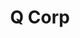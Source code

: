 ---
layout: work-alt
permalink: /project/qcorp
keyword: work-alt
title-long: Q Corp &amp; PCPCI
title: Q Corp
logo: /img/qcorp/qcorp-logo.png
logo-alt: Q Corp logo
hero: /img/qcorp/qcorp-hero.jpg
hero-alt: The fountain at Oregon's State Capital in Salem
funding: Oregon Health Care Quality Corporation (Q Corp)
year: 2011&ndash;2014
link: http://www.q-corp.org
link-2: http://pcpci.org
link-print: q-corp.org
link-print-2: pcpci.org
role-1: Brand Strategist
role-2: Information Architect
role-3: UX Designer
two-1: /img/qcorp/qcorp-desktop-2.png
two-1-alt: Q Corp home page on a desktop
bio-1: I was brought onto the Q Corp project in 2011 to help freshen up their brand and Partner for Quality Care initiative.
bio-2: I developed a brand strategy to support all three brand&#58; Q Corp, P4QC, and PCPCI. Pellentesque in libero eu orci laoreet molestie quis at tortor. Etiam sagittis tellus purus, quis pulvinar tellus imperdiet vitae. Ut interdum mauris nec erat auctor interdum.
bio-3: Pellentesque in libero eu orci laoreet molestie quis at tortor. Etiam sagittis tellus purus, quis pulvinar tellus imperdiet vitae. Ut interdum mauris nec erat auctor interdum. Pellentesque in libero eu orci laoreet molestie quis at tortor. Etiam sagittis tellus purus, quis pulvinar tellus imperdiet vitae. Ut interdum mauris nec erat auctor interdum. Using same colors blah blah blah
three: /img/qcorp/qcorp-desktop.png
three-alt: Q Corp home page on a desktop
colorClass: qcorp
---